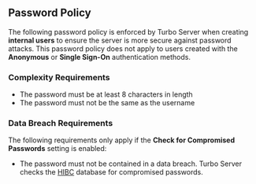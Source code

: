 ## Password Policy 

The following password policy is enforced by Turbo Server when creating **internal users** to ensure the server is more secure against password attacks. This password policy does not apply to users created with the **Anonymous** or **Single Sign-On** authentication methods.

### Complexity Requirements

- The password must be at least 8 characters in length
- The password must not be the same as the username

### Data Breach Requirements

The following requirements only apply if the **Check for Compromised Passwords** setting is enabled:

- The password must not be contained in a data breach. Turbo Server checks the [HIBC](https://haveibeenpwned.com/) database for compromised passwords.